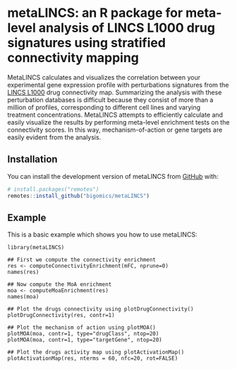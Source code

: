 # metaLINCS: an R package for meta-level analysis of LINCS L1000 drug signatures using stratified connectivity mapping

MetaLINCS calculates and visualizes the correlation between your
experimental gene expression profile with perturbations signatures
from the [LINCS L1000](https://lincsproject.org/LINCS/) drug
connectivity map. Summarizing the analysis with these perturbation
databases is difficult because they consist of more than a million of
profiles, corresponding to different cell lines and varying treatment
concentrations. MetaLINCS attempts to efficiently calculate and easily
visualize the results by performing meta-level enrichment tests on the
connectivity scores. In this way, mechanism-of-action or gene targets
are easily evident from the analysis.

## Installation

You can install the development version of metaLINCS from
[GitHub](https://github.com/) with:

``` r
# install.packages("remotes")
remotes::install_github("bigomics/metaLINCS")
```

## Example

This is a basic example which shows you how to use metaLINCS:

```{r}
library(metaLINCS)

## First we compute the connectivity enrichment    
res <- computeConnectivityEnrichment(mFC, nprune=0)
names(res)

## Now compute the MoA enrichment
moa <- computeMoaEnrichment(res) 
names(moa)

## Plot the drugs connectivity using plotDrugConnectivity()
plotDrugConnectivity(res, contr=1)

## Plot the mechanism of action using plotMOA()
plotMOA(moa, contr=1, type="drugClass", ntop=20)
plotMOA(moa, contr=1, type="targetGene", ntop=20)
    
## Plot the drugs activity map using plotActivationMap()
plotActivationMap(res, nterms = 60, nfc=20, rot=FALSE)
```
